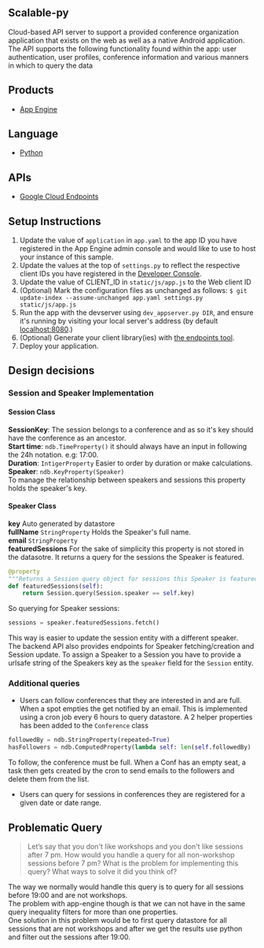 ## Scalable-py

Cloud-based API server to support a provided conference organization application that exists on the web as well as a native Android application. The API supports the following functionality found within the app: user authentication, user profiles, conference information and various manners in which to query the data

## Products
- [App Engine][1]

## Language
- [Python][2]

## APIs
- [Google Cloud Endpoints][3]

## Setup Instructions
1. Update the value of `application` in `app.yaml` to the app ID you
   have registered in the App Engine admin console and would like to use to host
   your instance of this sample.
1. Update the values at the top of `settings.py` to
   reflect the respective client IDs you have registered in the
   [Developer Console][4].
1. Update the value of CLIENT_ID in `static/js/app.js` to the Web client ID
1. (Optional) Mark the configuration files as unchanged as follows:
   `$ git update-index --assume-unchanged app.yaml settings.py static/js/app.js`
1. Run the app with the devserver using `dev_appserver.py DIR`, and ensure it's running by visiting your local server's address (by default [localhost:8080][5].)
1. (Optional) Generate your client library(ies) with [the endpoints tool][6].
1. Deploy your application.

## Design decisions

### Session and Speaker Implementation

#### Session Class

**SessionKey**: The session belongs to a conference and as so it's key should have the conference as an ancestor.  
**Start time**: `ndb.TimeProperty()` it should always have an input in following the 24h notation. e.g: 17:00.  
**Duration**: `IntigerProperty`  Easier to order by duration or make calculations.  
**Speaker**: `ndb.KeyProperty(Speaker)`   
To manage the relationship between speakers and sessions this property holds the speaker's key.  

#### Speaker Class

**key** Auto generated by datastore  
**fullName** `StringProperty` Holds the Speaker's full name.  
**email** `StringProperty`  
**featuredSessions** For the sake of simplicity this property is not stored in the datasotre. It returns a query for the sessions the Speaker is featured.  

```python
@property
"""Returns a Session query object for sessions this Speaker is featured"""
def featuredSessions(self):
    return Session.query(Session.speaker == self.key)
```
So querying for Speaker sessions:
```python
sessions = speaker.featuredSessions.fetch()
```
This way is easier to update the session entity with a different speaker.  
The backend API also provides endpoints for Speaker fetching/creation and Session update. To assign a Speaker to a Session
 you have to provide a urlsafe string of the Speakers key as the `speaker` field for the `Session` entity.


### Additional queries

- Users can follow conferences that they are interested in and are full.
When a spot empties the get notified by an email. This is implemented using a cron job every 6 hours to query datastore. A 2 helper properties has been added to the `Conference` class  
```python
followedBy = ndb.StringProperty(repeated=True)
hasFollowers = ndb.ComputedProperty(lambda self: len(self.followedBy) != 0)
```  
To follow, the conference must be full. When a Conf has an empty seat, a task then gets created by the cron to send emails to the followers and delete them from the list.

- Users can query for sessions in conferences they are registered for a given date or date range.


## Problematic Query

>Let’s say that you don't like workshops and you don't like sessions after 7 pm. How would you handle a query for all non-workshop sessions before 7 pm? What is the problem for implementing this query? What ways to solve it did you think of?

The way we normally would handle this query is to query for all sessions before 19:00 and are not workshops.  
The problem with app-engine though is that we can not have in the same query inequality filters for more than one properties.  
One solution in this problem would be to first query datastore for all sessions that are not workshops and after we get the results use python and filter out the sessions after 19:00.


[1]: https://developers.google.com/appengine
[2]: http://python.org
[3]: https://developers.google.com/appengine/docs/python/endpoints/
[4]: https://console.developers.google.com/
[5]: https://localhost:8080/
[6]: https://developers.google.com/appengine/docs/python/endpoints/endpoints_tool
